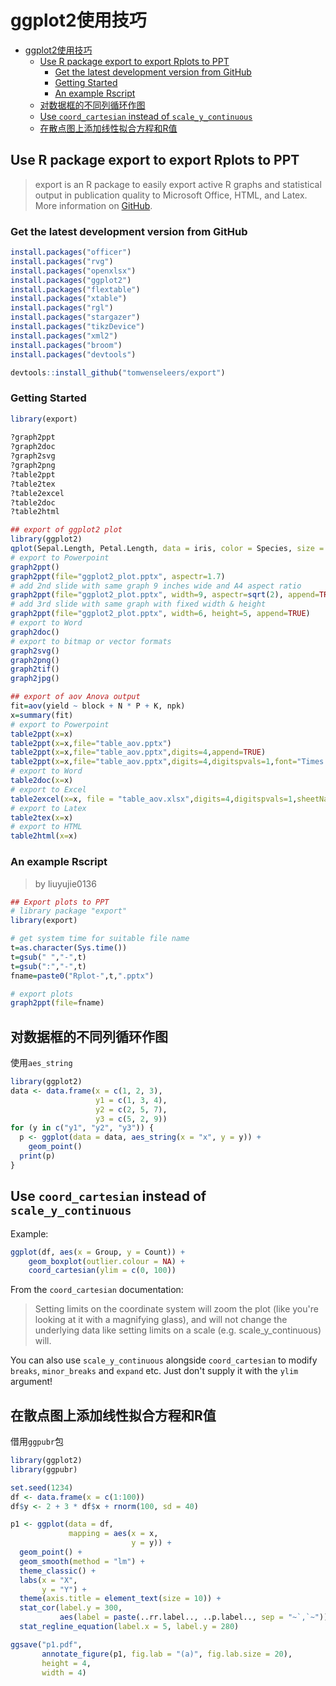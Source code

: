 # ggplot2使用技巧

- [ggplot2使用技巧](#ggplot2使用技巧)
  - [Use R package export to export Rplots to PPT](#use-r-package-export-to-export-rplots-to-ppt)
    - [Get the latest development version from GitHub](#get-the-latest-development-version-from-github)
    - [Getting Started](#getting-started)
    - [An example Rscript](#an-example-rscript)
  - [对数据框的不同列循环作图](#对数据框的不同列循环作图)
  - [Use `coord_cartesian` instead of `scale_y_continuous`](#use-coord_cartesian-instead-of-scale_y_continuous)
  - [在散点图上添加线性拟合方程和R值](#在散点图上添加线性拟合方程和r值)


## Use R package export to export Rplots to PPT
> export is an R package to easily export active R graphs and statistical output in publication quality to Microsoft Office, HTML, and Latex. More information on [GitHub](https://github.com/tomwenseleers/export).

### Get the latest development version from GitHub

```r
install.packages("officer")
install.packages("rvg")
install.packages("openxlsx")
install.packages("ggplot2")
install.packages("flextable")
install.packages("xtable")
install.packages("rgl")
install.packages("stargazer")
install.packages("tikzDevice")
install.packages("xml2")
install.packages("broom")
install.packages("devtools")

devtools::install_github("tomwenseleers/export")
```

### Getting Started

```r
library(export)
      
?graph2ppt
?graph2doc
?graph2svg
?graph2png
?table2ppt
?table2tex
?table2excel
?table2doc
?table2html

## export of ggplot2 plot
library(ggplot2)
qplot(Sepal.Length, Petal.Length, data = iris, color = Species, size = Petal.Width, alpha = I(0.7))
# export to Powerpoint      
graph2ppt()      
graph2ppt(file="ggplot2_plot.pptx", aspectr=1.7)
# add 2nd slide with same graph 9 inches wide and A4 aspect ratio
graph2ppt(file="ggplot2_plot.pptx", width=9, aspectr=sqrt(2), append=TRUE) 
# add 3rd slide with same graph with fixed width & height
graph2ppt(file="ggplot2_plot.pptx", width=6, height=5, append=TRUE) 
# export to Word
graph2doc()
# export to bitmap or vector formats
graph2svg()
graph2png()
graph2tif()
graph2jpg()

## export of aov Anova output
fit=aov(yield ~ block + N * P + K, npk)
x=summary(fit)
# export to Powerpoint
table2ppt(x=x)
table2ppt(x=x,file="table_aov.pptx")
table2ppt(x=x,file="table_aov.pptx",digits=4,append=TRUE)
table2ppt(x=x,file="table_aov.pptx",digits=4,digitspvals=1,font="Times New Roman",pointsize=16,append=TRUE)
# export to Word
table2doc(x=x)
# export to Excel
table2excel(x=x, file = "table_aov.xlsx",digits=4,digitspvals=1,sheetName = "Anova_table", add.rownames = TRUE)
# export to Latex
table2tex(x=x)
# export to HTML
table2html(x=x)
```

### An example Rscript
> by liuyujie0136

```r
## Export plots to PPT
# library package "export"
library(export)

# get system time for suitable file name
t=as.character(Sys.time())
t=gsub(" ","-",t)
t=gsub(":","-",t)
fname=paste0("Rplot-",t,".pptx")

# export plots
graph2ppt(file=fname)
```

## 对数据框的不同列循环作图

使用`aes_string`

```r
library(ggplot2)
data <- data.frame(x = c(1, 2, 3),
                   y1 = c(1, 3, 4),
                   y2 = c(2, 5, 7),
                   y3 = c(5, 2, 9))
for (y in c("y1", "y2", "y3")) {
  p <- ggplot(data = data, aes_string(x = "x", y = y)) +
    geom_point()
  print(p)
}
```


## Use `coord_cartesian` instead of `scale_y_continuous`

Example:

```r
ggplot(df, aes(x = Group, y = Count)) +
    geom_boxplot(outlier.colour = NA) + 
    coord_cartesian(ylim = c(0, 100))
```

From the `coord_cartesian` documentation:

> Setting limits on the coordinate system will zoom the plot (like you're looking at it with a magnifying glass), and will not change the underlying data like setting limits on a scale (e.g. scale_y_continuous) will.

You can also use `scale_y_continuous` alongside `coord_cartesian` to modify `breaks`, `minor_breaks` and `expand` etc. Just don't supply it with the `ylim` argument!


## 在散点图上添加线性拟合方程和R值

借用`ggpubr`包

```r
library(ggplot2)
library(ggpubr)

set.seed(1234)
df <- data.frame(x = c(1:100))
df$y <- 2 + 3 * df$x + rnorm(100, sd = 40)

p1 <- ggplot(data = df,
             mapping = aes(x = x,
                           y = y)) +
  geom_point() +
  geom_smooth(method = "lm") +
  theme_classic() +
  labs(x = "X",
       y = "Y") +
  theme(axis.title = element_text(size = 10)) +
  stat_cor(label.y = 300,
           aes(label = paste(..rr.label.., ..p.label.., sep = "~`,`~"))) +
  stat_regline_equation(label.x = 5, label.y = 280)

ggsave("p1.pdf",
       annotate_figure(p1, fig.lab = "(a)", fig.lab.size = 20),
       height = 4,
       width = 4)
```
